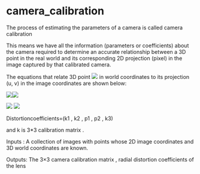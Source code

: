 # camera_calibration

The process of estimating the parameters of a camera is called camera calibration

This means we have all the information (parameters or coefficients) about the camera required to determine an accurate relationship between a 3D point in the real world and its corresponding 2D projection (pixel) in the image captured by that calibrated camera.

The equations that relate 3D point <img src="https://render.githubusercontent.com/render/math?math=(X_w, Y_w, Z_w)">
 in world coordinates to its projection (u, v) in the image coordinates are shown below:
 



<img src="https://render.githubusercontent.com/render/math?math=\begin{bmatrix}u'  \\v' \\z'  \end{bmatrix}= P "><img src="https://render.githubusercontent.com/render/math?math=\begin{bmatrix} X_{w} \\ Y_w \\ Z_w \\ 1 \end{bmatrix}">


<img src="https://render.githubusercontent.com/render/math?math=u=\frac{u'}{w'} \, \,\, \, , \,\, v=\frac{v'}{w'} ">

<img src="https://render.githubusercontent.com/render/math?math=P=K\, \, \times \,\,[R\,|\,t]">

Distortioncoefficients=(k1 , k2 , p1 , p2 , k3)


and k is 3*3 calibration matrix .

Inputs : A collection of images with points whose 2D image coordinates and 3D world coordinates are known.

Outputs: The 3×3 camera calibration matrix , radial distortion coefficients of the lens


